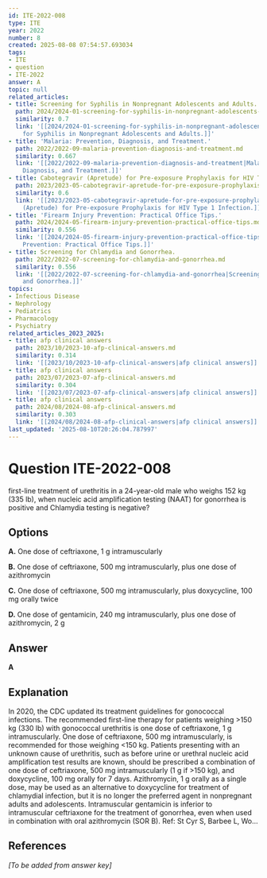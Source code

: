 ```yaml
---
id: ITE-2022-008
type: ITE
year: 2022
number: 8
created: 2025-08-08 07:54:57.693034
tags:
- ITE
- question
- ITE-2022
answer: A
topic: null
related_articles:
- title: Screening for Syphilis in Nonpregnant Adolescents and Adults.
  path: 2024/2024-01-screening-for-syphilis-in-nonpregnant-adolescents-and-adults.md
  similarity: 0.7
  link: '[[2024/2024-01-screening-for-syphilis-in-nonpregnant-adolescents-and-adults|Screening
    for Syphilis in Nonpregnant Adolescents and Adults.]]'
- title: 'Malaria: Prevention, Diagnosis, and Treatment.'
  path: 2022/2022-09-malaria-prevention-diagnosis-and-treatment.md
  similarity: 0.667
  link: '[[2022/2022-09-malaria-prevention-diagnosis-and-treatment|Malaria: Prevention,
    Diagnosis, and Treatment.]]'
- title: Cabotegravir (Apretude) for Pre-exposure Prophylaxis for HIV Type 1 Infection.
  path: 2023/2023-05-cabotegravir-apretude-for-pre-exposure-prophylaxis-for-hiv-t.md
  similarity: 0.6
  link: '[[2023/2023-05-cabotegravir-apretude-for-pre-exposure-prophylaxis-for-hiv-t|Cabotegravir
    (Apretude) for Pre-exposure Prophylaxis for HIV Type 1 Infection.]]'
- title: 'Firearm Injury Prevention: Practical Office Tips.'
  path: 2024/2024-05-firearm-injury-prevention-practical-office-tips.md
  similarity: 0.556
  link: '[[2024/2024-05-firearm-injury-prevention-practical-office-tips|Firearm Injury
    Prevention: Practical Office Tips.]]'
- title: Screening for Chlamydia and Gonorrhea.
  path: 2022/2022-07-screening-for-chlamydia-and-gonorrhea.md
  similarity: 0.556
  link: '[[2022/2022-07-screening-for-chlamydia-and-gonorrhea|Screening for Chlamydia
    and Gonorrhea.]]'
topics:
- Infectious Disease
- Nephrology
- Pediatrics
- Pharmacology
- Psychiatry
related_articles_2023_2025:
- title: afp clinical answers
  path: 2023/10/2023-10-afp-clinical-answers.md
  similarity: 0.314
  link: '[[2023/10/2023-10-afp-clinical-answers|afp clinical answers]]'
- title: afp clinical answers
  path: 2023/07/2023-07-afp-clinical-answers.md
  similarity: 0.304
  link: '[[2023/07/2023-07-afp-clinical-answers|afp clinical answers]]'
- title: afp clinical answers
  path: 2024/08/2024-08-afp-clinical-answers.md
  similarity: 0.303
  link: '[[2024/08/2024-08-afp-clinical-answers|afp clinical answers]]'
last_updated: '2025-08-10T20:26:04.787997'
---
```


# Question ITE-2022-008

first-line treatment of urethritis in a 24-year-old male who weighs 152 kg (335 lb), when nucleic acid amplification testing (NAAT) for gonorrhea is positive and Chlamydia  testing is negative?

## Options

**A.** One dose of ceftriaxone, 1 g intramuscularly

**B.** One dose of ceftriaxone, 500 mg intramuscularly, plus one dose of azithromycin

**C.** One dose of ceftriaxone, 500 mg intramuscularly, plus doxycycline, 100 mg orally twice

**D.** One dose of gentamicin, 240 mg intramuscularly, plus one dose of azithromycin, 2 g

## Answer

**A**

## Explanation

In 2020, the CDC updated its treatment guidelines for gonococcal infections. The recommended first-line
therapy for patients weighing >150 kg (330 lb) with gonococcal urethritis is one dose of ceftriaxone, 1
g intramuscularly. One dose of ceftriaxone, 500 mg intramuscularly, is recommended for those weighing
<150 kg. Patients presenting with an unknown cause of urethritis, such as before urine or urethral nucleic
acid amplification test results are known, should be prescribed a combination of one dose of ceftriaxone,
500 mg intramuscularly (1 g if >150 kg), and doxycycline, 100 mg orally for 7 days. Azithromycin, 1
g orally as a single dose, may be used as an alternative to doxycycline for treatment of chlamydial
infection, but it is no longer the preferred agent in nonpregnant adults and adolescents. Intramuscular
gentamicin is inferior to intramuscular ceftriaxone for the treatment of gonorrhea, even when used in
combination with oral azithromycin (SOR B).
Ref: St Cyr S, Barbee L, Wo...

## References

*[To be added from answer key]*
